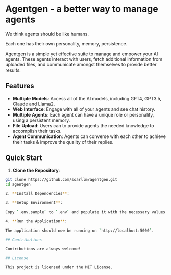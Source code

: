 # Agentgen - a better way to manage agents

We think agents should be like humans.

Each one has their own personality, memory, persistence. 

Agentgen is a simple yet effective suite to manage and empower your AI agents. These agents interact with users, fetch additional information from uploaded files, and communicate amongst themselves to provide better results.

## Features

- **Multiple Models**: Access all of the AI models, including GPT4, GPT3.5, Claude and Llama2. 
- **Web Interface**: Engage with all of your agents and see chat history.
- **Multiple Agents**: Each agent can have a unique role or personality, using a persistent memory.
- **File Upload**: Users can to provide agents the needed knowledge to accomplish their tasks.
- **Agent Communication**: Agents can converse with each other to achieve their tasks & improve the quality of their replies.

## Quick Start

1. **Clone the Repository**:

```bash
git clone https://github.com/soarllm/agentgen.git
cd agentgen

2. **Install Dependencies**:

3. **Setup Environment**:

Copy `.env.sample` to `.env` and populate it with the necessary values.

4. **Run the Application**:

The application should now be running on `http://localhost:5000`.

## Contributions

Contributions are always welcome! 

## License

This project is licensed under the MIT License. 

